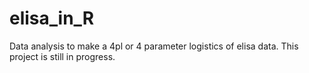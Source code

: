 # elisa_in_R
Data analysis to make a 4pl or 4 parameter logistics of elisa data. This project is still in progress.
